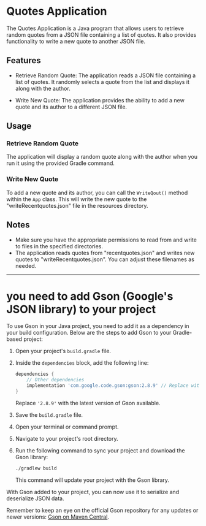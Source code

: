# Quotes Application

The Quotes Application is a Java program that allows users to retrieve random quotes from a JSON file containing a list of quotes. It also provides functionality to write a new quote to another JSON file.

## Features

- Retrieve Random Quote: The application reads a JSON file containing a list of quotes. It randomly selects a quote from the list and displays it along with the author.

- Write New Quote: The application provides the ability to add a new quote and its author to a different JSON file.


## Usage

### Retrieve Random Quote

The application will display a random quote along with the author when you run it using the provided Gradle command.

### Write New Quote

To add a new quote and its author, you can call the `WriteQout()` method within the `App` class. This will write the new quote to the "writeRecentquotes.json" file in the resources directory.

## Notes

- Make sure you have the appropriate permissions to read from and write to files in the specified directories.
- The application reads quotes from "recentquotes.json" and writes new quotes to "writeRecentquotes.json". You can adjust these filenames as needed.
    

---
# you need to add Gson (Google's JSON library) to your project


To use Gson in your Java project, you need to add it as a dependency in your build configuration. Below are the steps to add Gson to your Gradle-based project:

1. Open your project's `build.gradle` file.

2. Inside the `dependencies` block, add the following line:

   ```gradle
   dependencies {
       // Other dependencies
       implementation 'com.google.code.gson:gson:2.8.9' // Replace with the latest version
   }
   ```

   Replace `'2.8.9'` with the latest version of Gson available.

3. Save the `build.gradle` file.

4. Open your terminal or command prompt.

5. Navigate to your project's root directory.

6. Run the following command to sync your project and download the Gson library:

   ```sh
   ./gradlew build
   ```

   This command will update your project with the Gson library.

With Gson added to your project, you can now use it to serialize and deserialize JSON data.

Remember to keep an eye on the official Gson repository for any updates or newer versions: [Gson on Maven Central](https://search.maven.org/artifact/com.google.code.gson/gson).

